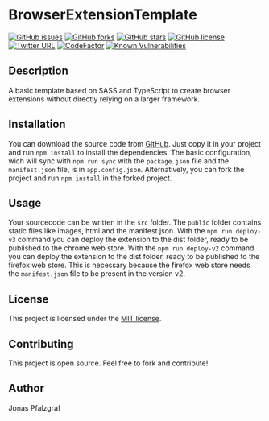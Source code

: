 # BrowserExtensionTemplate

[![GitHub issues](https://img.shields.io/github/issues/JosunLP/BrowserExtensionTemplate?style=for-the-badge)](https://github.com/JosunLP/BrowserExtensionTemplate/issues)
[![GitHub forks](https://img.shields.io/github/forks/JosunLP/BrowserExtensionTemplate?style=for-the-badge)](https://github.com/JosunLP/BrowserExtensionTemplate/network)
[![GitHub stars](https://img.shields.io/github/stars/JosunLP/BrowserExtensionTemplate?style=for-the-badge)](https://github.com/JosunLP/BrowserExtensionTemplate/stargazers)
[![GitHub license](https://img.shields.io/github/license/JosunLP/BrowserExtensionTemplate?style=for-the-badge)](https://github.com/JosunLP/BrowserExtensionTemplate)
[![Twitter URL](https://img.shields.io/twitter/url?logo=twitter&style=for-the-badge&url=https%3A%2F%2Fgithub.com%2FJosunLP%2FBrowserExtensionTemplate)](https://twitter.com/intent/tweet?text=Look+what+i+found+on+GitHub+%23Developer%2C+%23SoftwareDeveloper%3A&url=https%3A%2F%2Fgithub.com%2FJosunLP%2FBrowserExtensionTemplate)
[![CodeFactor](https://www.codefactor.io/repository/github/josunlp/browserextensiontemplate/badge?style=for-the-badge)](https://www.codefactor.io/repository/github/josunlp/browserextensiontemplate)
[![Known Vulnerabilities](https://snyk.io/test/github/JosunLP/BrowserExtensionTemplate/badge.svg?style=for-the-badge)](https://snyk.io/test/github/JosunLP/BrowserExtensionTemplate)

## Description

A basic template based on SASS and TypeScript to create browser extensions without directly relying on a larger framework.

## Installation

You can download the source code from [GitHub](https://github.com/JosunLP/BrowserExtensionTemplate). Just copy it in your project and run `npm install` to install the dependencies.
The basic configuration, wich will sync with `npm run sync` with the `package.json` file and the `manifest.json` file, is in `app.config.json`.
Alternatively, you can fork the project and run `npm install` in the forked project.

## Usage

Your sourcecode can be written in the `src` folder. The `public` folder contains static files like images, html and the manifest.json.
With the `npm run deploy-v3` command you can deploy the extension to the dist folder, ready to be published to the chrome web store.
With the `npm run deploy-v2` command you can deploy the extension to the dist folder, ready to be published to the firefox web store.
This is necessary because the firefox web store needs the `manifest.json` file to be present in the version v2.

## License

This project is licensed under the [MIT license](https://opensource.org/licenses/MIT).

## Contributing

This project is open source. Feel free to fork and contribute!

## Author

Jonas Pfalzgraf
